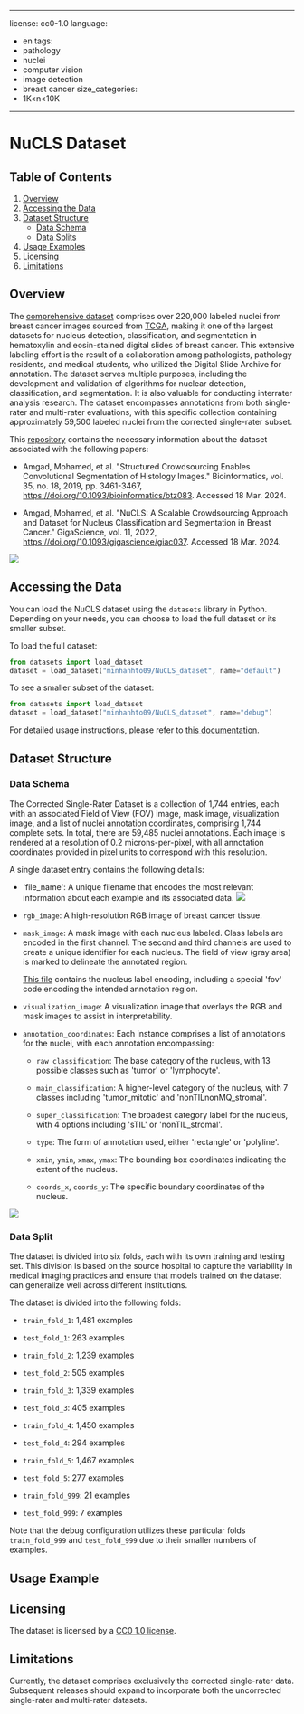 
---
license: cc0-1.0
language:
- en
tags:
- pathology
- nuclei
- computer vision
- image detection
- breast cancer
size_categories:
- 1K<n<10K
---


# NuCLS Dataset


## Table of Contents


1. [Overview](#overview)
2. [Accessing the Data](#accessing-the-data)
3. [Dataset Structure](#dataset-structure)
    - [Data Schema](#data-schema)
    - [Data Splits](#data-splits)
4. [Usage Examples](#usage-examples)
5. [Licensing](#licensing)
6. [Limitations](#limitations)


## Overview


The [comprehensive dataset](https://sites.google.com/view/nucls/home?authuser=0) comprises over 220,000 labeled nuclei from breast cancer images sourced from [TCGA](https://www.cancer.gov/ccg/research/genome-sequencing/tcga), making it one of the largest datasets for nucleus detection, classification, and segmentation in hematoxylin and eosin-stained digital slides of breast cancer. This extensive labeling effort is the result of a collaboration among pathologists, pathology residents, and medical students, who utilized the Digital Slide Archive for annotation. The dataset serves multiple purposes, including the development and validation of algorithms for nuclear detection, classification, and segmentation. It is also valuable for conducting interrater analysis research. The dataset encompasses annotations from both single-rater and multi-rater evaluations, with this specific collection containing approximately 59,500 labeled nuclei from the corrected single-rater subset.

This [repository](https://github.com/PathologyDataScience/BCSS) contains the necessary information about the dataset associated with the following papers:

- Amgad, Mohamed, et al. "Structured Crowdsourcing Enables Convolutional Segmentation of Histology Images." Bioinformatics, vol. 35, no. 18, 2019, pp. 3461-3467, https://doi.org/10.1093/bioinformatics/btz083. Accessed 18 Mar. 2024.

- Amgad, Mohamed, et al. "NuCLS: A Scalable Crowdsourcing Approach and Dataset for Nucleus Classification and Segmentation in Breast Cancer." GigaScience, vol. 11, 2022, https://doi.org/10.1093/gigascience/giac037. Accessed 18 Mar. 2024.

![](https://huggingface.co/datasets/minhanhto09/NuCLS_dataset/resolve/main/Images/fig1.PNG)


## Accessing the Data


You can load the NuCLS dataset using the `datasets` library in Python. Depending on your needs, you can choose to load the full dataset or its smaller subset.

To load the full dataset:

```python
from datasets import load_dataset
dataset = load_dataset("minhanhto09/NuCLS_dataset", name="default")
```
To see a smaller subset of the dataset:

```python
from datasets import load_dataset
dataset = load_dataset("minhanhto09/NuCLS_dataset", name="debug")
```
For detailed usage instructions, please refer to [this documentation](https://colab.research.google.com/drive/1d5gEliz8IH06k52OWNWTVDejjKRRqW97?usp=sharing).


## Dataset Structure


### Data Schema

The Corrected Single-Rater Dataset is a collection of 1,744 entries, each with an associated Field of View (FOV) image, mask image, visualization image, and a list of nuclei annotation coordinates, comprising 1,744 complete sets. In total, there are 59,485 nuclei annotations. Each image is rendered at a resolution of 0.2 microns-per-pixel, with all annotation coordinates provided in pixel units to correspond with this resolution.

A single dataset entry contains the following details:

- 'file_name': A unique filename that encodes the most relevant information about each example and its associated data.
![](https://huggingface.co/datasets/minhanhto09/NuCLS_dataset/resolve/main/Images/fig2.png)

- `rgb_image`: A high-resolution RGB image of breast cancer tissue.

- `mask_image`: A mask image with each nucleus labeled. Class labels are encoded in the first channel. The second and third channels are used to create a unique identifier for each nucleus. The field of view (gray area) is marked to delineate the annotated region.

  [This file](hhttps://drive.google.com/file/d/1vT6ZG1s3IQkB9suI21qgzF2N5zM8z0qd/view?usp=sharing) contains the nucleus label encoding, including a special 'fov' code encoding the intended annotation region.

- `visualization_image`: A visualization image that overlays the RGB and mask images to assist in interpretability.

- `annotation_coordinates`: Each instance comprises a list of annotations for the nuclei, with each annotation encompassing:

    - `raw_classification`: The base category of the nucleus, with 13 possible classes such as 'tumor' or 'lymphocyte'.
    
    - `main_classification`: A higher-level category of the nucleus, with 7 classes including 'tumor_mitotic' and 'nonTILnonMQ_stromal'.
    
    - `super_classification`: The broadest category label for the nucleus, with 4 options including 'sTIL' or 'nonTIL_stromal'.
    
    - `type`: The form of annotation used, either 'rectangle' or 'polyline'.
    
    - `xmin`, `ymin`, `xmax`, `ymax`: The bounding box coordinates indicating the extent of the nucleus.
    
    - `coords_x`, `coords_y`: The specific boundary coordinates of the nucleus.

![](https://huggingface.co/datasets/minhanhto09/NuCLS_dataset/resolve/main/Images/fig3.jpeg)

### Data Split


The dataset is divided into six folds, each with its own training and testing set. This division is based on the source hospital to capture the variability in medical imaging practices and ensure that models trained on the dataset can generalize well across different institutions.

The dataset is divided into the following folds:

- `train_fold_1`: 1,481 examples
- `test_fold_1`: 263 examples

- `train_fold_2`: 1,239 examples
- `test_fold_2`: 505 examples

- `train_fold_3`: 1,339 examples
- `test_fold_3`: 405 examples

- `train_fold_4`: 1,450 examples
- `test_fold_4`: 294 examples

- `train_fold_5`: 1,467 examples
- `test_fold_5`: 277 examples

- `train_fold_999`: 21 examples
- `test_fold_999`: 7 examples

Note that the debug configuration utilizes these particular folds `train_fold_999` and `test_fold_999` due to their smaller numbers of examples.

## Usage Example


## Licensing


The dataset is licensed by a [CC0 1.0 license](https://www.google.com/url?q=https%3A%2F%2Fcreativecommons.org%2Fpublicdomain%2Fzero%2F1.0%2F&sa=D&sntz=1&usg=AOvVaw3eAeYgtS7qVsCxTZd1Vltr).


## Limitations


Currently, the dataset comprises exclusively the corrected single-rater data. Subsequent releases should expand to incorporate both the uncorrected single-rater and multi-rater datasets.
